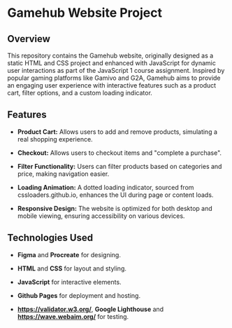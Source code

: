 # Gamehub Website Project

## Overview

This repository contains the Gamehub website, originally designed as a static HTML and CSS project and enhanced with JavaScript for dynamic user interactions as part of the JavaScript 1 course assignment. Inspired by popular gaming platforms like Gamivo and G2A, Gamehub aims to provide an engaging user experience with interactive features such as a product cart, filter options, and a custom loading indicator.

## Features

- **Product Cart:** Allows users to add and remove products, simulating a real shopping experience.

- **Checkout:** Allows users to checkout items and "complete a purchase".

- **Filter Functionality:** Users can filter products based on categories and price, making navigation easier.

- **Loading Animation:** A dotted loading indicator, sourced from cssloaders.github.io, enhances the UI during page or content loads.

- **Responsive Design:** The website is optimized for both desktop and mobile viewing, ensuring accessibility on various devices.

## Technologies Used

- **Figma** and **Procreate** for designing.

- **HTML** and **CSS** for layout and styling.

- **JavaScript** for interactive elements.

- **Github Pages** for deployment and hosting.

- **https://validator.w3.org/**, **Google Lighthouse** and **https://wave.webaim.org/** for testing.
